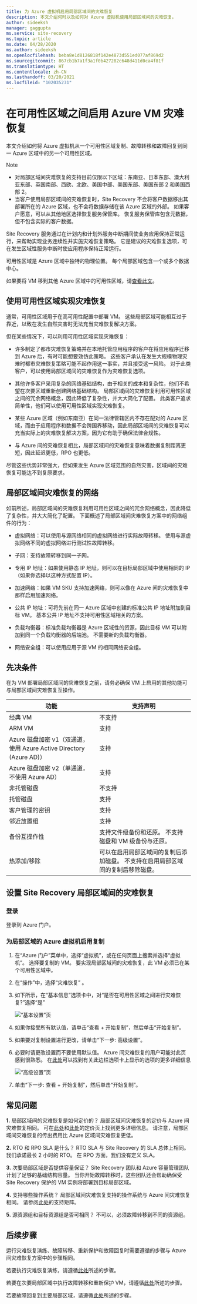 ```yaml
---
title: 为 Azure 虚拟机启用局部区域间的灾难恢复
description: 本文介绍何时以及如何对 Azure 虚拟机使用局部区域间的灾难恢复。
author: sideeksh
manager: gaggupta
ms.service: site-recovery
ms.topic: article
ms.date: 04/28/2020
ms.author: sideeksh
ms.openlocfilehash: beba8e1d8126818f142e4873d551ed077af869d2
ms.sourcegitcommit: 867cb1b7a1f3a1f0b427282c648d411d0ca4f81f
ms.translationtype: HT
ms.contentlocale: zh-CN
ms.lasthandoff: 03/20/2021
ms.locfileid: "102035231"
---
```

# <a name="enable-azure-vm-disaster-recovery-between-availability-zones"></a>在可用性区域之间启用 Azure VM 灾难恢复

本文介绍如何将 Azure 虚拟机从一个可用性区域复制、故障转移和故障回复到同一 Azure 区域中的另一个可用性区域。

>[!NOTE]
>
>- 对局部区域间灾难恢复的支持目前仅限以下区域：东南亚、日本东部、澳大利亚东部、英国南部、西欧、北欧、美国中部、美国东部、美国东部 2 和美国西部 2。  
>- 当客户使用局部区域间的灾难恢复时，Site Recovery 不会将客户数据移出其部署所在的 Azure 区域，也不会将数据存储在该 Azure 区域的外部。 如果客户愿意，可以从其他地区选择恢复服务保管库。 恢复服务保管库包含元数据，但不包含实际的客户数据。

Site Recovery 服务通过在计划内和计划外服务中断期间使业务应用保持正常运行，来帮助实现业务连续性并实施灾难恢复策略。 它是建议的灾难恢复选项，可在发生区域性服务中断时使应用程序保持正常运行。

可用性区域是 Azure 区域中独特的物理位置。 每个局部区域包含一个或多个数据中心。 

如果要将 VM 移到其他 Azure 区域中的可用性区域，请[查看此文](../resource-mover/move-region-availability-zone.md)。

## <a name="using-availability-zones-for-disaster-recovery"></a>使用可用性区域实现灾难恢复 

通常，可用性区域用于在高可用性配置中部署 VM。 这些局部区域可能相互过于靠近，以致在发生自然灾害时无法充当灾难恢复解决方案。

但在某些情况下，可以利用可用性区域实现灾难恢复：

- 许多制定了都市灾难恢复策略并在本地托管应用程序的客户在将应用程序迁移到 Azure 后，有时可能想要效仿此策略。 这些客户承认在发生大规模物理灾难时都市灾难恢复策略可能不起作用这一事实，并且接受这一风险。 对于此类客户，可以使用局部区域间的灾难恢复作为灾难恢复选项。

- 其他许多客户采用复杂的网络基础结构，由于相关的成本和复杂性，他们不希望在次要区域重新创建网络基础结构。 局部区域间的灾难恢复利用可用性区域之间的冗余网络概念，因此降低了复杂性，并大大简化了配置。 此类客户追求简单性，他们可以使用可用性区域实现灾难恢复。

- 某些 Azure 区域（例如东南亚）在同一法律管辖区内不存在配对的 Azure 区域，而由于应用程序和数据不会跨国界移动，因此局部区域间的灾难恢复可以充当实际上的灾难恢复解决方案，因为它有助于确保法律合规性。 

- 与 Azure 间的灾难恢复相比，局部区域间的灾难恢复意味着数据复制距离更短，因此延迟更低，RPO 也更低。

尽管这些优势非常强大，但如果发生 Azure 区域范围的自然灾害，区域间的灾难恢复可能达不到复原要求。

## <a name="networking-for-zone-to-zone-disaster-recovery"></a>局部区域间灾难恢复的网络

如前所述，局部区域间的灾难恢复利用可用性区域之间的冗余网络概念，因此降低了复杂性，并大大简化了配置。 下面概述了局部区域间灾难恢复方案中的网络组件的行为： 

- 虚拟网络：可以使用与源网络相同的虚拟网络进行实际故障转移。 使用与源虚拟网络不同的虚拟网络进行测试性故障转移。

- 子网：支持故障转移到同一子网。

- 专用 IP 地址：如果使用静态 IP 地址，则可以在目标局部区域中使用相同的 IP（如果你选择以这种方式配置 IP）。

- 加速网络：如果 VM SKU 支持加速网络，则可以像在 Azure 间的灾难恢复中那样启用加速网络。

- 公共 IP 地址：可将先前在同一 Azure 区域中创建的标准公共 IP 地址附加到目标 VM。 基本公共 IP 地址不支持可用性区域相关的方案。

- 负载均衡器：标准负载均衡器是 Azure 区域性的资源，因此目标 VM 可以附加到同一个负载均衡器的后端池。 不需要新的负载均衡器。

- 网络安全组：可以使用应用于源 VM 的相同网络安全组。

## <a name="pre-requisites"></a>先决条件

在为 VM 部署局部区域间的灾难恢复之前，请务必确保 VM 上启用的其他功能可与局部区域间灾难恢复互操作。

|功能  | 支持声明  |
|---------|---------|
|经典 VM   |     不支持    |
|ARM VM    |    支持    |
|Azure 磁盘加密 v1（双通道，使用 Azure Active Directory (Azure AD)）     |     支持   |
|Azure 磁盘加密 v2（单通道，不使用 Azure AD）    |    支持    |
|非托管磁盘    |    不支持    |
|托管磁盘    |    支持    |
|客户管理的密钥    |    支持    |
|邻近放置组    |    支持    |
|备份互操作性    |    支持文件级备份和还原。 不支持磁盘和 VM 级备份与还原。    |
|热添加/移除    |    可以在启用局部区域间的复制后添加磁盘。 不支持在启用局部区域间的复制后移除磁盘。    | 

## <a name="set-up-site-recovery-zone-to-zone-disaster-recovery"></a>设置 Site Recovery 局部区域间的灾难恢复

### <a name="log-in"></a>登录

登录到 Azure 门户。

### <a name="enable-replication-for-the-zonal-azure-virtual-machine"></a>为局部区域的 Azure 虚拟机启用复制

1. 在“Azure 门户”菜单中，选择“虚拟机”，或在任何页面上搜索并选择“虚拟机”。 选择要复制的 VM。 要实现局部区域间的灾难恢复，此 VM 必须已在某个可用性区域中。

2. 在“操作”中，选择“灾难恢复” 。

3. 如下所示，在“基本信息”选项卡中，对“是否在可用性区域之间进行灾难恢复?”选择“是”

    ![“基本设置”页](./media/azure-to-azure-how-to-enable-zone-to-zone-disaster-recovery/zonal-disaster-recovery-basic-settings-blade.png)

4. 如果你接受所有默认值，请单击“查看 + 开始复制”，然后单击“开始复制”。

5. 如果要对复制设置进行更改，请单击“下一步: 高级设置”。

6. 必要时请更改设置而不要使用默认值。 Azure 间灾难恢复的用户可能对此页感到很熟悉。 在[此处](./azure-to-azure-tutorial-enable-replication.md)可以找到有关此边栏选项卡上显示的选项的更多详细信息

    ![“高级设置”页](./media/azure-to-azure-how-to-enable-zone-to-zone-disaster-recovery/zonal-disaster-recovery-advanced-settings-blade.png)

7. 单击“下一步: 查看 + 开始复制”，然后单击“开始复制”。

## <a name="faqs"></a>常见问题

**1.** 局部区域间的灾难恢复是如何定价的？
局部区域间灾难恢复的定价与 Azure 间灾难恢复相同。 可在[此处](https://azure.microsoft.com/pricing/details/site-recovery/)和[此处](https://azure.microsoft.com/blog/know-exactly-how-much-it-will-cost-for-enabling-dr-to-your-azure-vm/)的定价页上找到更多详细信息。 请注意，局部区域间灾难恢复的传出费用比 Azure 区域间灾难恢复更低。

**2.** RTO 和 RPO SLA 是什么？
RTO SLA 与 Site Recovery 的 SLA 总体上相同。 我们承诺最长 2 小时的 RTO。 在 RPO 方面，我们没有定义 SLA。

**3.** 次要局部区域是否提供容量保证？
Site Recovery 团队和 Azure 容量管理团队计划了足够的基础结构容量。 当你开始故障转移时，这些团队还会帮助确保受 Site Recovery 保护的 VM 实例将部署到目标局部区域。

**4.** 支持哪些操作系统？
局部区域间灾难恢复支持的操作系统与 Azure 间灾难恢复相同。 请参阅[此处](./azure-to-azure-support-matrix.md)的支持矩阵。

**5.** 源资源组和目标资源组是否可相同？
不可以，必须故障转移到不同的资源组。

## <a name="next-steps"></a>后续步骤

运行灾难恢复演练、故障转移、重新保护和故障回复时需要遵循的步骤与 Azure 间灾难恢复方案中的步骤相同。

若要执行灾难恢复演练，请遵循[此处](./azure-to-azure-tutorial-dr-drill.md)所述的步骤。

若要在次要局部区域中执行故障转移和重新保护 VM，请遵循[此处](./azure-to-azure-tutorial-failover-failback.md)所述的步骤。

若要故障回复到主要局部区域，请遵循[此处](./azure-to-azure-tutorial-failback.md)所述的步骤。
